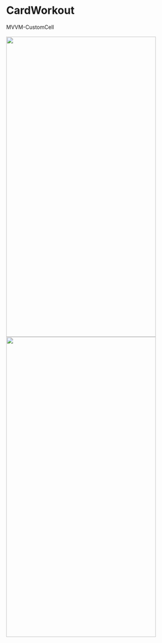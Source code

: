 # CardWorkout
 MVVM-CustomCell
<br><br>
<img src="https://github.com/serdaraltindas/CardWorkout/assets/126207657/68707f74-b039-4232-acb5-1e4ddf71c60e" width="400" height="800">
<img src="https://github.com/serdaraltindas/CardWorkout/assets/126207657/2cc61251-4879-428d-9f19-ef945eae6d3c" width="400" height="800">

